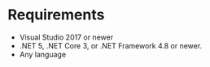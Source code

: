 # Requirements

* Visual Studio 2017 or newer
* .NET 5, .NET Core 3, or .NET Framework 4.8 or newer.
* Any language

